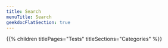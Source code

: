 ```yaml
---
title: Search
menuTitle: Search 
geekdocFlatSection: true
---
```


{{% children titlePages="Tests" titleSections="Categories" %}}